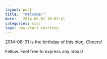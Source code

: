 ```yaml
---
layout: post
title:  "Welcome!"
date:   2014-08-01 16:01:41
categories: misc
tags: new-start courtesy
---
```


2014-08-01 is the birthday of this blog. Cheers!

Fellow. Feel free to express any ideas! 

